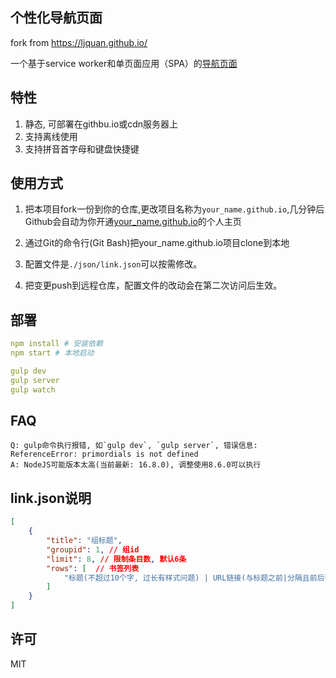 ## 个性化导航页面

fork from https://ljquan.github.io/

一个基于service worker和单页面应用（SPA）的[导航页面](https://anaer.github.io/)


## 特性
1. 静态, 可部署在githbu.io或cdn服务器上
2. 支持离线使用
3. 支持拼音首字母和键盘快捷键

## 使用方式

1. 把本项目fork一份到你的仓库,更改项目名称为`your_name.github.io`,几分钟后Github会自动为你开通[your_name.github.io](https://github.com/anaer/anaer.github.io)的个人主页

2. 通过Git的命令行(Git Bash)把your_name.github.io项目clone到本地

3. 配置文件是`./json/link.json`可以按需修改。

4. 把变更push到远程仓库，配置文件的改动会在第二次访问后生效。

## 部署

```yml
npm install # 安装依赖
npm start # 本地启动

gulp dev
gulp server
gulp watch
```

## FAQ

```log
Q: gulp命令执行报错, 如`gulp dev`, `gulp server`, 错误信息: ReferenceError: primordials is not defined
A: NodeJS可能版本太高(当前最新: 16.8.0), 调整使用8.6.0可以执行
```


## link.json说明

```json
[
    {
        "title": "组标题",
        "groupid": 1, // 组id
        "limit": 8, // 限制条目数, 默认6条
        "rows": [  // 书签列表
            "标题(不超过10个字, 过长有样式问题) | URL链接(与标题之前|分隔且前后带空格)"
        ]
    }
]
```

## 许可
MIT
